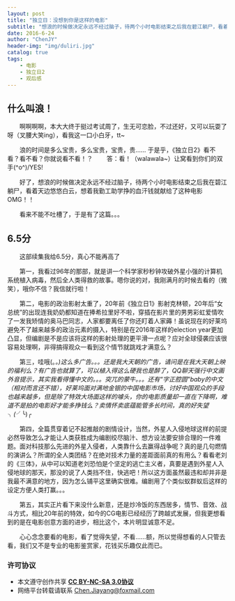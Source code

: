 ```yaml
---
layout: post
title: "独立日：没想到你是这样的电影"
subtitle: "想浪的时候做决定永远不经过脑子，待两个小时电影结束之后我在碧江躺尸，看着天边悠悠白云，想着我勤工助学挣的血汗钱就献给了这种电影OMG"
date: 2016-6-24
author: "ChenJY"
header-img: "img/duliri.jpg"
catalog: true
tags: 
    - 电影
    - 独立日2
    - 观后感 
---
```


## 什么叫浪！

　　啊啊啊啊，本大大终于挺过考试周了，生无可恋脸，不过还好，又可以玩耍了呀（叉腰大笑ing），看我这一口小白牙，tt~

　　浪的时间是多么宝贵，多么宝贵，宝贵，贵…… 于是乎，《独立日2》看不看？看不看？你就说看不看！？
　　答：看！（walawala~）让窝看到你们的双手\(^o^)/YES!

　　好了，想浪的时候做决定永远不经过脑子，待两个小时电影结束之后我在碧江躺尸，看着天边悠悠白云，想着我勤工助学挣的血汗钱就献给了这种电影OMG！！

　　看来不能不吐槽了，于是有了这篇。。。

## 6.5分

　　这部续集我给6.5分，真心不能再高了

　　第一，我看过96年的那部，就是讲一个科学家秒秒钟攻破外星小强的计算机系统植入病毒，然后全人类得救的故事。嗯你说的对，我刚满月的时候去看的（微笑），哦你不信？我信就行啦！

　　第二，电影的政治影射太重了，20年前《独立日1》影射克林顿，20年后“女总统”的出现连我奶奶都知道在捧希拉里好不啦，穿插在影片里的男男彩虹爱情吹了一发我矫情的奥马巴同志，人家都要离任了你还盯着人家薅！虽说现在的好莱坞避免不了越来越多的政治元素的摄入，特别是在2016年这样的election year更加凸显，但编剧是不是应该将这样的影射处理的更平滑一点呢？应对全球侵袭应该很容易处理啊，非得搞得观众一看到这个情节就跳戏才满意么？

　　第三，哇哦(。_。)这么多广告。。。还是我大天朝的广告，请问是在我大天朝上映的福利么？有广告也就算了，可以植入得这么硬我也是醉了，QQ聊天强行中文画外音提示，其实我看得懂中文的。。。突兀的蒙牛。。。还有“字正腔圆”baby的中文（相对而言还不错），好莱坞面对满地金银的中国电影市场，讨好中国观众的手段也越来越多，但是除了特效大场面这样的噱头，你的电影质量却一直在下降啊，难道不是拍的电影好才能多挣钱么？卖情怀卖底蕴能管多长时间，真的好失望╮(╯_╰)╭

　　第四，全篇贯穿着记不起推敲的剧情设计，当然，外星人入侵地球这样的前提必然导致怎么才能让人类获胜成为编剧绞尽脑汁、想方设法要安排合理的一件难题。面对科技那么先进的外星入侵者，人类靠什么去赢得战争呢？真的是几句燃情的演讲么？所谓的全人类团结？在绝对技术力量的差距面前真的有用么？看看老刘的《三体》，从中可以知道老刘恐怕是个坚定的逃亡主义者，真要是遇到外星人入侵地球的那天，那没的说了人类挡不住，快逃吧！所以这方面虽然最违和却并非是我最不满意的地方，因为怎么铺平这里确实很难。编剧用了个类似蚁群蚁后这样的设定方便人类打赢。。。

　　第五，其实正片看下来没什么新意，还是炒冷饭的东西居多，情节、音效、战斗方式，相比20年前的特效，如今的CG电影已经经历了跨越式发展，但我更想看到的是在电影创意方面的进步，相比这个，本片明显诚意不足。

　　心心念念要看的电影，看了觉得失望，不看……额，所以觉得想看的人只管去看，我们又不是专业的电影鉴赏家，花钱买乐趣仅此而已。

### 许可协议
* 本文遵守创作共享 <a href="https://creativecommons.org/licenses/by-nc-sa/3.0/cn/" target="_blank"><b>CC BY-NC-SA 3.0协议</b></a>
* 网络平台转载请联系 Chen.Jiayang@foxmail.com